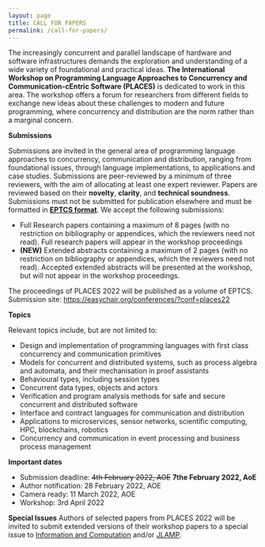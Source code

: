 ```yaml
---
layout: page
title: CALL FOR PAPERS
permalink: /call-for-papers/
---
```


The increasingly concurrent and parallel landscape of hardware and software infrastructures demands the exploration and understanding of a wide variety of foundational and practical ideas. **The International Workshop on Programming Language Approaches to Concurrency and Communication-cEntric Software (PLACES)** is dedicated to work in this area. The workshop offers a forum for researchers from different fields to exchange new ideas about these challenges to modern and future programming, where concurrency and distribution are the norm rather than a marginal concern.  

**Submissions** 

Submissions are invited in the general area of programming language approaches to concurrency, communication and distribution, ranging from foundational issues, through language implementations, to applications and case studies. Submissions are peer-reviewed by a minimum of three reviewers, with the aim of allocating at least one expert reviewer. Papers are reviewed based on their **novelty**, **clarity**, and **technical soundness**. Submissions must not be submitted for publication elsewhere and must be formatted in [**EPTCS format**](http://style.eptcs.org/). We accept the following submissions: 
* Full Research papers containing a maximum of 8 pages (with no restriction on bibliography or appendices, which the reviewers need not read). Full research papers will appear in the workshop proceedings
* **(NEW)** Extended abstracts containing a maximum of 2 pages (with no restriction on bibliography or appendices, which the reviewers need not read). Accepted extended abstracts will be presented at the workshop, but will not appear in the workshop proceedings. 

The proceedings of PLACES 2022 will be published as a volume of EPTCS. 
Submission site: https://easychair.org/conferences/?conf=places22



**Topics**

Relevant topics include, but are not limited to:
* Design and implementation of programming languages with first class concurrency and communication primitives
* Models for concurrent and distributed systems, such as process algebra and automata, and their mechanisation in proof assistants 
* Behavioural types, including session types
* Concurrent data types, objects and actors
* Verification and program analysis methods for safe and secure concurrent and distributed software 
* Interface and contract languages for communication and distribution
* Applications to microservices, sensor networks, scientific computing, HPC, blockchains, robotics
* Concurrency and communication in event processing and business process management

**Important dates**
* Submission deadline: ~~4th February 2022, AOE~~ **7the February 2022, AoE**
* Author notification: 28 February 2022, AOE
* Camera ready: 11 March 2022, AOE
* Workshop: 3rd April 2022

**Special Issues**
Authors of selected papers from PLACES 2022 will be invited to submit extended versions of their workshop papers to a special issue to [Information and Computation](https://www.journals.elsevier.com/information-and-computation) and/or [JLAMP](https://www.journals.elsevier.com/journal-of-logical-and-algebraic-methods-in-programming). 
